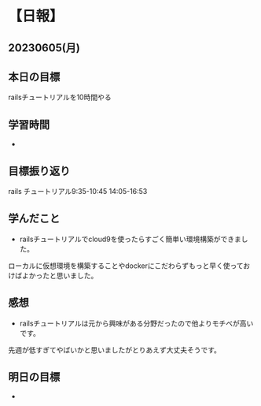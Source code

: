 # 【日報】
## 20230605(月)
## 本日の目標
railsチュートリアルを10時間やる
## 学習時間
- 

## 目標振り返り
rails チュートリアル9:35-10:45 14:05-16:53

## 学んだこと
- railsチュートリアルでcloud9を使ったらすごく簡単い環境構築ができました。

ローカルに仮想環境を構築することやdockerにこだわらずもっと早く使っておけばよかったと思いました。

## 感想
- railsチュートリアルは元から興味がある分野だったので他よりモチベが高いです。

先週が低すぎてやばいかと思いましたがとりあえず大丈夫そうです。

## 明日の目標
- 


